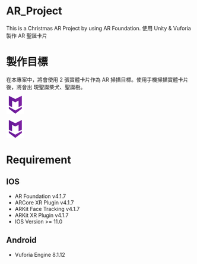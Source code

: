 # AR_Project
This is a Christmas AR Project by using AR Foundation.
使用 Unity & Vuforia 製作 AR 聖誕卡片
# 製作目標
在本專案中，將會使用 2 張實體卡片作為 AR 掃描目標。使用手機掃描實體卡片後，將會出 現聖誕柴犬、聖誕樹。

![alt text][doggo]

![alt_text][tree]

[doggo]: https://github.com/adam-p/markdown-here/raw/master/src/common/images/icon48.png "Dog"
[tree]:https://github.com/adam-p/markdown-here/raw/master/src/common/images/icon48.png "Tree"

# Requirement 
## IOS
* AR Foundation v4.1.7
* ARCore XR Plugin v4.1.7
* ARKit Face Tracking v4.1.7
* ARKit XR Plugin v4.1.7
* IOS Version >= 11.0

## Android
* Vuforia Engine 8.1.12
